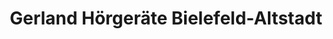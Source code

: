 ---
title: "Gerland Hörgeräte Bielefeld-Altstadt"
url: /bielefeld/gerland-hoergeraete-bielefeld-altstadt/
shop: Hörgeräte
---